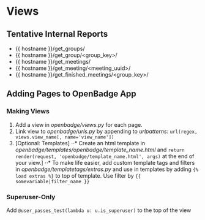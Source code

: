 # Views

## Tentative Internal Reports
* {{ hostname }}/get_groups/
* {{ hostname }}/get_group/<group_key>/
* {{ hostname }}/get_meetings/
* {{ hostname }}/get_meeting/<meeting_uuid>/
* {{ hostname }}/get_finished_meetings/<group_key>/

## Adding Pages to OpenBadge App

### Making Views 
1. Add a view in _openbadge/views.py_ for each page.
2. Link view to _openbadge/urls.py_ by appending to _urlpatterns_: 
   `url(regex, views.view_name[, name='view_name'])`
3. [Optional: Templates]
⋅⋅* Create an html template in _openbadge/templates/openbadge/template_name.html_ and `return render(request, 'openbadge/template_name.html', args)` at the end of your view.]
⋅⋅* To make life easier, add custom template tags and filters in _openbadge/templatetags/extras.py_ and use in templates by adding `{% load extras %}` to top of template. Use filter by `{{ somevariable|filter_name }}`

### Superuser-Only
Add `@user_passes_test(lambda u: u.is_superuser)` to the top of the view